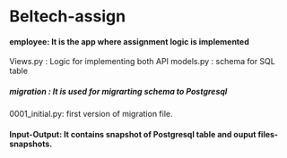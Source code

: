 # Beltech-assign

#### employee: It is the app where assignment logic is implemented
Views.py : Logic for implementing both API 
models.py : schema for SQL table

##### migration : It is used for migrarting schema to Postgresql
0001_initial.py: first version of migration file.


#### Input-Output: It contains snapshot of Postgresql table and ouput files-snapshots.

